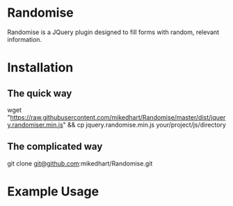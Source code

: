 Randomise
=============================================================
Randomise is a JQuery plugin designed to fill forms with random, relevant information.

Installation
=============================================================
## The quick way
wget "https://raw.githubusercontent.com/mikedhart/Randomise/master/dist/jquery.randomiser.min.js" && cp jquery.randomise.min.js your/project/js/directory

## The complicated way
git clone git@github.com:mikedhart/Randomise.git

Example Usage
=============================================================
